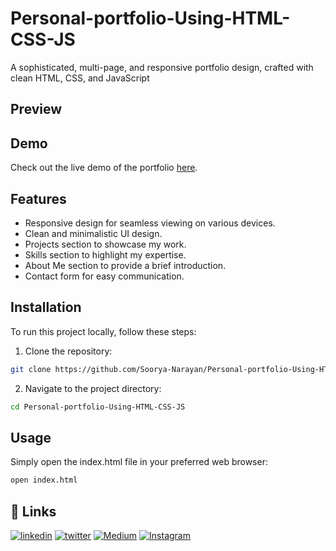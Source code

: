 
# Personal-portfolio-Using-HTML-CSS-JS


A sophisticated, multi-page, and responsive portfolio design, crafted with clean HTML, CSS, and JavaScript

## Preview

## Demo


Check out the live demo of the portfolio [here](https://sooryeah.netlify.app/).
## Features

- Responsive design for seamless viewing on various devices.
- Clean and minimalistic UI design.
- Projects section to showcase my work.
- Skills section to highlight my expertise.
- About Me section to provide a brief introduction.
- Contact form for easy communication.


## Installation

To run this project locally, follow these steps:

1. Clone the repository:

```bash
git clone https://github.com/Soorya-Narayan/Personal-portfolio-Using-HTML-CSS-JS.git

```
2. Navigate to the project directory:
```bash
cd Personal-portfolio-Using-HTML-CSS-JS
```


## Usage

Simply open the index.html file in your preferred web browser:

```bash
open index.html

```


## 🔗 Links

[![linkedin](https://img.shields.io/badge/linkedin-0A66C2?style=for-the-badge&logo=linkedin&logoColor=white)](www.linkedin.com/in/sooryanarayan)
[![twitter](https://img.shields.io/badge/twitter-1DA1F2?style=for-the-badge&logo=twitter&logoColor=white)](https://x.com/knowsoorya)
[![Medium](https://img.shields.io/badge/Medium-12100E?style=for-the-badge&logo=medium&logoColor=white)](https://medium.com/@sooryah)
[![Instagram](https://img.shields.io/badge/Instagram-%23E4405F.svg?style=for-the-badge&logo=Instagram&logoColor=white)](https://www.instagram.com/sooryeahhh/)

